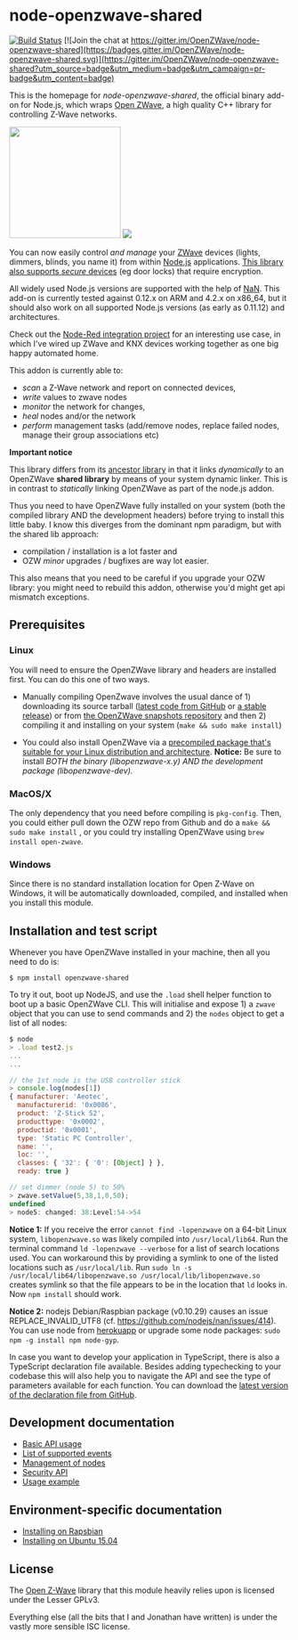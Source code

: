 node-openzwave-shared
=====================
[![Build Status](https://travis-ci.org/OpenZWave/node-openzwave-shared.svg?branch=master)](https://travis-ci.org/OpenZWave/node-openzwave-shared) [![Join the chat at https://gitter.im/OpenZWave/node-openzwave-shared](https://badges.gitter.im/OpenZWave/node-openzwave-shared.svg)](https://gitter.im/OpenZWave/node-openzwave-shared?utm_source=badge&utm_medium=badge&utm_campaign=pr-badge&utm_content=badge)

This is the homepage for *node-openzwave-shared*, the official binary add-on for
Node.js, which wraps [Open ZWave](http://openzwave.com/), a high quality C++
library for controlling Z-Wave networks.

<img src="https://nodejs.org/static/images/logos/nodejs.png" style="width: 200px"/>
<img src="http://www.openzwave.com/css/ozwlogo.png"/>

You can now easily control *and manage* your [ZWave](http://www.z-wave.com/)
devices (lights, dimmers, blinds, you name it) from within [Node.js](https://nodejs.org/)
applications. [This library also supports *secure* devices](../master/README-security.md)
(eg door locks) that require encryption.

All widely used Node.js versions are supported with the help of [NaN](https://github.com/nodejs/nan).
This add-on is currently tested against 0.12.x on ARM and 4.2.x on x86_64, but
it should also work on all supported Node.js versions (as early as 0.11.12) and
architectures.

Check out the [Node-Red integration project](https://github.com/OpenZWave/node-red-contrib-openzwave)
for an interesting use case, in which I've wired up ZWave and KNX devices
working together as one big happy automated home.

This addon is currently able to:
- *scan* a Z-Wave network and report on connected devices,
- *write* values to zwave nodes
- *monitor* the network for changes,
- *heal* nodes and/or the network
- *perform* management tasks (add/remove nodes, replace failed nodes, manage
	their group associations etc)

**Important notice**

This library differs from its [ancestor library](https://github.com/jperkin/node-openzwave)
in that it links *dynamically* to an OpenZWave **shared library**
by means of your system dynamic linker. This is  in contrast to
*statically* linking OpenZWave as part of the node.js addon.

Thus you need to have OpenZWave fully installed on your system (both the
compiled library AND the development headers) before trying to install this
little baby.
I know this diverges from the dominant npm paradigm, but with the shared lib approach:
  - compilation / installation is a lot faster and
  - OZW *minor* upgrades / bugfixes are way lot easier.

This also means that you need to be careful if you upgrade your
OZW library: you might need to rebuild this addon, otherwise you'd might
get api mismatch exceptions.

## Prerequisites

### Linux

You will need to ensure the OpenZWave library and headers are
installed first. You can do this one of two ways.

- Manually compiling OpenZwave involves the usual dance of 1) downloading its source tarball
([latest code from GitHub](https://github.com/OpenZWave/open-zwave/archive/master.zip) or
[a stable release](https://github.com/OpenZWave/open-zwave/releases)) or
from [the OpenZWave snapshots repository](http://old.openzwave.com/snapshots/)
and then 2) compiling it and installing on your system (`make && sudo make install`)

- You could also install OpenZWave via a [precompiled package that's suitable for
your Linux distribution and architecture](http://old.openzwave.com/downloads/).
**Notice:** Be sure to install *BOTH the binary (libopenzwave-x.y) AND the
development package (libopenzwave-dev).*

### MacOS/X

The only dependency that you need before compiling is `pkg-config`. Then, you
could either pull down the OZW repo from Github and do a `make && sudo make install` ,
or you could try installing OpenZWave using `brew install open-zwave`.

### Windows

Since there is no standard installation location for Open Z-Wave on Windows, it
will be automatically downloaded, compiled, and installed when you install this module.

## Installation and test script

Whenever you have OpenZWave installed in your machine, then all you need to do is:

```
$ npm install openzwave-shared
```

To try it out, boot up NodeJS, and use the `.load` shell helper function to boot up a basic OpenZWave CLI. This will initialise and expose 1) a `zwave` object that you can use to send commands and 2) the `nodes` object to get a list of all nodes:

```js
$ node
> .load test2.js
...
...

// the 1st node is the USB controller stick
> console.log(nodes[1])
{ manufacturer: 'Aeotec',
  manufacturerid: '0x0086',
  product: 'Z-Stick S2',
  producttype: '0x0002',
  productid: '0x0001',
  type: 'Static PC Controller',
  name: '',
  loc: '',
  classes: { '32': { '0': [Object] } },
  ready: true }

// set dimmer (node 5) to 50%
> zwave.setValue(5,38,1,0,50);
undefined
> node5: changed: 38:Level:54->54
```

**Notice 1:** If you receive the error `cannot find -lopenzwave` on a 64-bit Linux
system, `libopenzwave.so` was likely compiled into `/usr/local/lib64`.
Run the terminal command `ld -lopenzwave --verbose` for a list of search
locations used. You can workaround this by providing a symlink to one of the
listed locations such as `/usr/local/lib`.
Run `sudo ln -s /usr/local/lib64/libopenzwave.so /usr/local/lib/libopenzwave.so`
creates symlink so that the file appears to be in the location that `ld` looks
in. Now `npm install` should work.

**Notice 2:** nodejs Debian/Raspbian package (v0.10.29) causes an issue REPLACE_INVALID_UTF8 (cf. https://github.com/nodejs/nan/issues/414). You can use node from [herokuapp](http://node-arm.herokuapp.com/) or upgrade some node packages: `sudo npm -g install npm node-gyp`.

In case you want to develop your application in TypeScript, there is also a TypeScript
declaration file available. Besides adding typechecking to your codebase this will also
help you to navigate the API and see the type of parameters available for each function. You can
download the
[latest version of the declaration file from GitHub](https://github.com/jbaron/openzwave-shared-tsd).

## Development documentation

- [Basic API usage](../master/README-api.md)
- [List of supported events](../master/README-events.md)
- [Management of nodes](../master/README-mgmt.md)
- [Security API](../master/README-security.md)
- [Usage example](../master/README-example.md)

## Environment-specific documentation
- [Installing on Rapsbian](../master/README-raspbian.md)
- [Installing on Ubuntu 15.04](../master/README-ubuntu.md)

## License

The [Open Z-Wave](http://www.openzwave.com/) library that this
module heavily relies upon is licensed under the Lesser GPLv3.

Everything else (all the bits that I and Jonathan have written)
is under the vastly more sensible ISC license.
